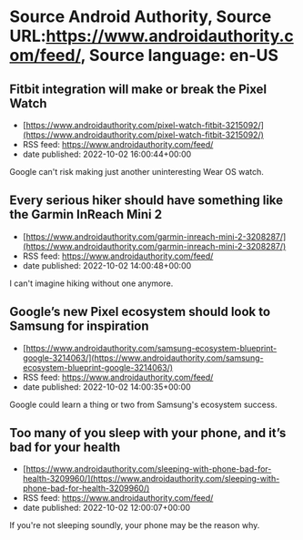 # Source Android Authority, Source URL:https://www.androidauthority.com/feed/, Source language: en-US

## Fitbit integration will make or break the Pixel Watch
 - [https://www.androidauthority.com/pixel-watch-fitbit-3215092/](https://www.androidauthority.com/pixel-watch-fitbit-3215092/)
 - RSS feed: https://www.androidauthority.com/feed/
 - date published: 2022-10-02 16:00:44+00:00

Google can't risk making just another uninteresting Wear OS watch.

## Every serious hiker should have something like the Garmin InReach Mini 2
 - [https://www.androidauthority.com/garmin-inreach-mini-2-3208287/](https://www.androidauthority.com/garmin-inreach-mini-2-3208287/)
 - RSS feed: https://www.androidauthority.com/feed/
 - date published: 2022-10-02 14:00:48+00:00

I can't imagine hiking without one anymore.

## Google’s new Pixel ecosystem should look to Samsung for inspiration
 - [https://www.androidauthority.com/samsung-ecosystem-blueprint-google-3214063/](https://www.androidauthority.com/samsung-ecosystem-blueprint-google-3214063/)
 - RSS feed: https://www.androidauthority.com/feed/
 - date published: 2022-10-02 14:00:35+00:00

Google could learn a thing or two from Samsung's ecosystem success.

## Too many of you sleep with your phone, and it’s bad for your health
 - [https://www.androidauthority.com/sleeping-with-phone-bad-for-health-3209960/](https://www.androidauthority.com/sleeping-with-phone-bad-for-health-3209960/)
 - RSS feed: https://www.androidauthority.com/feed/
 - date published: 2022-10-02 12:00:07+00:00

If you're not sleeping soundly, your phone may be the reason why.
